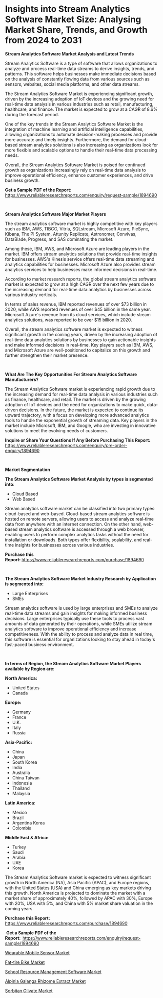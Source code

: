<p><h1>Insights into Stream Analytics Software Market Size: Analysing Market Share, Trends, and Growth from 2024 to 2031</h1></p><p><strong>Stream Analytics Software Market Analysis and Latest Trends</strong></p>
<p><p>Stream Analytics Software is a type of software that allows organizations to analyze and process real-time data streams to derive insights, trends, and patterns. This software helps businesses make immediate decisions based on the analysis of constantly flowing data from various sources such as sensors, websites, social media platforms, and other data streams.</p><p>The Stream Analytics Software Market is experiencing significant growth, driven by the increasing adoption of IoT devices and the growing need for real-time data analysis in various industries such as retail, manufacturing, healthcare, and finance. The market is expected to grow at a CAGR of 8.6% during the forecast period.</p><p>One of the key trends in the Stream Analytics Software Market is the integration of machine learning and artificial intelligence capabilities, allowing organizations to automate decision-making processes and provide more accurate and timely insights. Furthermore, the demand for cloud-based stream analytics solutions is also increasing as organizations look for more flexible and scalable options to handle their real-time data processing needs.</p><p>Overall, the Stream Analytics Software Market is poised for continued growth as organizations increasingly rely on real-time data analysis to improve operational efficiency, enhance customer experiences, and drive business growth.</p></p>
<p><strong>Get a Sample PDF of the Report:&nbsp;</strong> <a href="https://www.reliableresearchreports.com/enquiry/request-sample/1894690">https://www.reliableresearchreports.com/enquiry/request-sample/1894690</a></p>
<p>&nbsp;</p>
<p><strong>Stream Analytics Software Major Market Players</strong></p>
<p><p>The stream analytics software market is highly competitive with key players such as IBM, AWS, TIBCO, Vitria, SQLstream, Microsoft Azure, PieSync, Kibana, The PI System, Attunity Replicate, Astronomer, Convivas, DataBlade, Progress, and SAS dominating the market.</p><p>Among these, IBM, AWS, and Microsoft Azure are leading players in the market. IBM offers stream analytics solutions that provide real-time insights for businesses. AWS's Kinesis service offers real-time data streaming and analytics capabilities for businesses. Microsoft Azure also provides stream analytics services to help businesses make informed decisions in real-time.</p><p>According to market research reports, the global stream analytics software market is expected to grow at a high CAGR over the next few years due to the increasing demand for real-time data analytics by businesses across various industry verticals.</p><p>In terms of sales revenue, IBM reported revenues of over $73 billion in 2020, while AWS reported revenues of over $45 billion in the same year. Microsoft Azure's revenue from its cloud services, which include stream analytics solutions, was reported to be over $15 billion in 2020.</p><p>Overall, the stream analytics software market is expected to witness significant growth in the coming years, driven by the increasing adoption of real-time data analytics solutions by businesses to gain actionable insights and make informed decisions in real-time. Key players such as IBM, AWS, and Microsoft Azure are well-positioned to capitalize on this growth and further strengthen their market presence.</p></p>
<p>&nbsp;</p>
<p><strong>What Are The Key Opportunities For Stream Analytics Software Manufacturers?</strong></p>
<p><p>The Stream Analytics Software market is experiencing rapid growth due to the increasing demand for real-time data analysis in various industries such as finance, healthcare, and retail. The market is driven by the growing adoption of IoT devices and the need for organizations to make quick, data-driven decisions. In the future, the market is expected to continue its upward trajectory, with a focus on developing more advanced analytics tools to handle the exponential growth of streaming data. Key players in the market include Microsoft, IBM, and Google, who are investing in innovative solutions to meet the evolving needs of customers.</p></p>
<p><strong>Inquire or Share Your Questions If Any Before Purchasing This Report:</strong> <a href="https://www.reliableresearchreports.com/enquiry/pre-order-enquiry/1894690">https://www.reliableresearchreports.com/enquiry/pre-order-enquiry/1894690</a></p>
<p>&nbsp;</p>
<p><strong>Market Segmentation</strong></p>
<p><strong>The Stream Analytics Software Market Analysis by types is segmented into:</strong></p>
<p><ul><li>Cloud Based</li><li>Web Based</li></ul></p>
<p><p>Stream analytics software market can be classified into two primary types: cloud-based and web-based. Cloud-based stream analytics software is hosted on remote servers, allowing users to access and analyze real-time data from anywhere with an internet connection. On the other hand, web-based stream analytics software is accessed through a web browser, enabling users to perform complex analytics tasks without the need for installation or downloads. Both types offer flexibility, scalability, and real-time insights for businesses across various industries.</p></p>
<p><strong>Purchase this Report:&nbsp;</strong><a href="https://www.reliableresearchreports.com/purchase/1894690">https://www.reliableresearchreports.com/purchase/1894690</a></p>
<p>&nbsp;</p>
<p><strong>The Stream Analytics Software Market Industry Research by Application is segmented into:</strong></p>
<p><ul><li>Large Enterprises</li><li>SMEs</li></ul></p>
<p><p>Stream analytics software is used by large enterprises and SMEs to analyze real-time data streams and gain insights for making informed business decisions. Large enterprises typically use these tools to process vast amounts of data generated by their operations, while SMEs utilize stream analytics software to improve operational efficiency and increase competitiveness. With the ability to process and analyze data in real time, this software is essential for organizations looking to stay ahead in today's fast-paced business environment.</p></p>
<p>&nbsp;</p>
<p><strong>In terms of Region, the Stream Analytics Software Market Players available by Region are:</strong></p>
<p>
    <p> <strong> North America: </strong>
        <ul>
            <li>United States</li>
            <li>Canada</li>
        </ul>
        </p> 
    <p> <strong> Europe: </strong>
        <ul>
            <li>Germany</li>
            <li>France</li>
            <li>U.K.</li>
            <li>Italy</li>
            <li>Russia</li>
        </ul>
        </p> 
    <p> <strong> Asia-Pacific: </strong>
        <ul>
            <li>China</li>
            <li>Japan</li>
            <li>South Korea</li>
            <li>India</li>
            <li>Australia</li>
            <li>China Taiwan</li>
            <li>Indonesia</li>
            <li>Thailand</li>
            <li>Malaysia</li>
        </ul>
        </p> 
    <p> <strong> Latin America: </strong>
        <ul>
            <li>Mexico</li>
            <li>Brazil</li>
            <li>Argentina Korea</li>
            <li>Colombia</li>
        </ul>
        </p> 
    <p> <strong> Middle East & Africa: </strong>
        <ul>
            <li>Turkey</li>
            <li>Saudi</li>
            <li>Arabia</li>
            <li>UAE</li>
            <li>Korea</li>
        </ul>
    </p>
    </p>
<p><p>The Stream Analytics Software market is expected to witness significant growth in North America (NA), Asia Pacific (APAC), and Europe regions, with the United States (USA) and China emerging as key markets driving this growth. North America is projected to dominate the market with a market share of approximately 40%, followed by APAC with 30%, Europe with 20%, USA with 5%, and China with 5% market share valuation in the coming years.</p></p>
<p><strong>Purchase this Report: </strong><a href="https://www.reliableresearchreports.com/purchase/1894690">https://www.reliableresearchreports.com/purchase/1894690</a></p>
<p>&nbsp;<strong>Get a Sample PDF of the Report:&nbsp;&nbsp;</strong><a href="https://www.reliableresearchreports.com/enquiry/request-sample/1894690">https://www.reliableresearchreports.com/enquiry/request-sample/1894690</a></p>
<p><strong></strong></p>
<p><p><a href="https://angry-finch-aaf.notion.site/Wearable-Mobile-Sensor-Market-Size-Growth-and-Forecast-from-2024-2031-230f67f0620f4fbe9b81bba885f0df17">Wearable Mobile Sensor Market</a></p><p><a href="https://circular-yam-9b9.notion.site/Fat-tire-Bike-Market-Size-Market-Share-and-Global-Market-Analysis-Report-2024-2031-eff24d1784644e5ab76307f988951c8c">Fat-tire Bike Market</a></p><p><a href="https://github.com/nicholepatriciadoylenwnrjr0/Market-Research-Report-List-1/blob/main/school-resource-management-software-market.md">School Resource Management Software Market</a></p><p><a href="https://view.publitas.com/reportprime-1/alpinia-galanga-rhizome-extract-market-size-and-examines-its-market-scope-with-a-primary-focus-on-growth-opportunities-and-forecasted-trends-spanning-from-2024-to-2031/">Alpinia Galanga Rhizome Extract Market</a></p><p><a href="https://view.publitas.com/reportprime-1/sorbitan-olivate-market-with-the-goal-of-estimating-the-market-size-and-future-growth-potential-of-various-market-segments-based-on-component-applications-end-user-and-region/">Sorbitan Olivate Market</a></p></p>